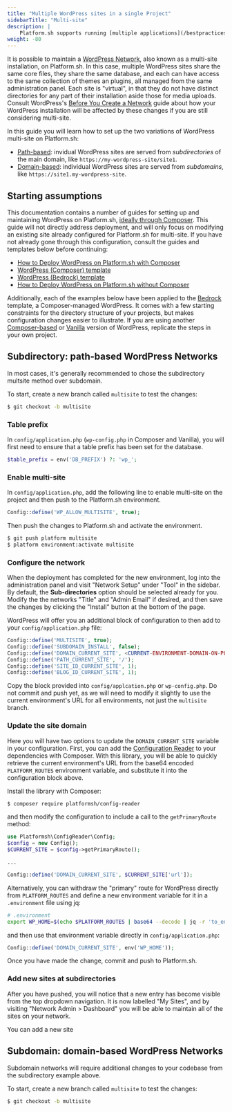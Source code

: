 ```yaml
---
title: "Multiple WordPress sites in a single Project"
sidebarTitle: "Multi-site"
description: |
    Platform.sh supports running [multiple applications](/bestpractices/oneormany.md) multiple applications in the same project, and these can be two or more WordPress sites.
weight: -80
---
```


It is possible to maintain a [WordPress Network](https://wordpress.org/support/article/create-a-network/), also known as a multi-site installation, on Platform.sh. In this case, multiple WordPress sites share the same core files, they share the same database, and each can have access to the same collection of themes an plugins, all managed from the same administration panel. Each site is "virtual", in that they do not have distinct directories for any part of their installation aside those for media uploads. Consult WordPress's [Before You Create a Network](https://wordpress.org/support/article/before-you-create-a-network/) guide about how your WordPress installation will be affected by these changes if you are still considering multi-site.

In this guide you will learn how to set up the two variations of WordPress multi-site on Platform.sh:

- [Path-based](#subdirectory-path-based-wordpress-networks): invidual WordPress sites are served from *subdirectories* of the main domain, like `https://my-wordpress-site/site1`.
- [Domain-based](#subdomain-domain-based-wordpress-networks): individual WordPress sites are served from *subdomains*, like `https://site1.my-wordpress-site`.

## Starting assumptions

This documentation contains a number of guides for setting up and maintaining WordPress on Platform.sh, [ideally through Composer](/guides/wordpress/composer/_index.md). This guide will not directly address deployment, and will only focus on modifying an existing site already configured for Platform.sh for multi-site. If you have not already gone through this configuration, consult the guides and templates below before continuing:

- [How to Deploy WordPress on Platform.sh with Composer](/guides/wordpress/deploy/_index.md)
- [WordPress (Composer) template](https://github.com/platformsh-templates/wordpress-composer)
- [WordPress (Bedrock) template](https://github.com/platformsh-templates/wordpress-bedrock)
- [How to Deploy WordPress on Platform.sh without Composer](/guides/wordpress/vanilla/_index.md)

Additionally, each of the examples below have been applied to the [Bedrock](https://github.com/platformsh-templates/wordpress-bedrock) template, a Composer-managed WordPress. It comes with a few starting constraints for the directory structure of your projects, but makes configuration changes easier to illustrate. If you are using another [Composer-based](https://github.com/platformsh-templates/wordpress-composer) or [Vanilla](https://github.com/platformsh-templates/wordpress-vanilla) version of WordPress, replicate the steps in your own project. 

## Subdirectory: path-based WordPress Networks

In most cases, it's generally recommended to chose the subdirectory multsite method over subdomain. 

To start, create a new branch called `multisite` to test the changes:

```bash
$ git checkout -b multisite
```

### Table prefix

In `config/application.php` (`wp-config.php` in Composer and Vanilla), you will first need to ensure that a table prefix has been set for the database.

```php
$table_prefix = env('DB_PREFIX') ?: 'wp_';
```
### Enable multi-site 

In `config/application.php`, add the following line to enable multi-site on the project and then push to the Platform.sh environment. 

```php
Config::define('WP_ALLOW_MULTISITE', true);
```

Then push the changes to Platform.sh and activate the environment.

```bash
$ git push platform multisite
$ platform environment:activate multisite
```

### Configure the network

When the deployment has completed for the new environment, log into the administration panel and visit "Network Setup" under "Tool" in the sidebar. By default, the **Sub-directories** option should be selected already for you. Modify the the networks "Title" and "Admin Email" if desired, and then save the changes by clicking the "Install" button at the bottom of the page. 

WordPress will offer you an additional block of configuration to then add to your `config/application.php` file:

```php
Config::define('MULTISITE', true);
Config::define('SUBDOMAIN_INSTALL', false);
Config::define('DOMAIN_CURRENT_SITE', <CURRENT-ENVIRONMENT-DOMAIN-ON-PLATFORM.SH>);
Config::define('PATH_CURRENT_SITE', '/');
Config::define('SITE_ID_CURRENT_SITE', 1);
Config::define('BLOG_ID_CURRENT_SITE', 1);
```

Copy the block provided into `config/applcation.php` or `wp-config.php`. Do not commit and push yet, as we will need to modify it slightly to use the current environment's URL for all environments, not just the `multisite` branch.

### Update the site domain

Here you will have two options to update the `DOMAIN_CURRENT_SITE` variable in your configuration. First, you can add the [Configuration Reader](https://github.com/platformsh/config-reader-php) to your dependencies with Composer. With this library, you will be able to quickly retrieve the current environment's URL from the base64 encoded `PLATFORM_ROUTES` environment variable, and substitute it into the configuration block above. 

Install the library with Composer:

```bash
$ composer require platformsh/config-reader
```

and then modify the configuration to include a call to the `getPrimaryRoute` method:

```php
use Platformsh\ConfigReader\Config;
$config = new Config();
$CURRENT_SITE = $config->getPrimaryRoute();

...

Config::define('DOMAIN_CURRENT_SITE', $CURRENT_SITE['url']);
```

Alternatively, you can withdraw the "primary" route for WordPress directly from `PLATFORM_ROUTES` and define a new environment variable for it in a `.environment` file using jq:

```bash
# .environment 
export WP_HOME=$(echo $PLATFORM_ROUTES | base64 --decode | jq -r 'to_entries[] | select(.value.primary == true) | .key')
```

and then use that environment variable directly in `config/application.php`:

```php
Config::define('DOMAIN_CURRENT_SITE', env('WP_HOME'));
```

Once you have made the change, commit and push to Platform.sh. 

### Add new sites at subdirectories

After you have pushed, you will notice that a new entry has become visible from the top dropdown navigation. It is now labelled "My Sites", and by visiting "Network Admin > Dashboard" you will be able to maintain all of the sites on your network.

You can add a new site 

## Subdomain: domain-based WordPress Networks

Subdomain networks will require additional changes to your codebase from the subdirectory example above.

To start, create a new branch called `multisite` to test the changes:

```bash
$ git checkout -b multisite
```
